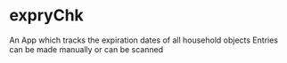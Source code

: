 # expryChk
An App which tracks the expiration dates of all household objects
Entries can be made manually or can be scanned
